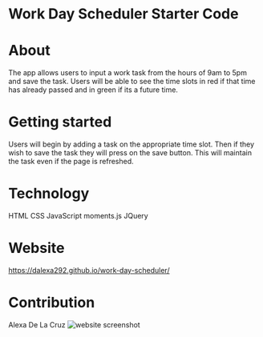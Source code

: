 # Work Day Scheduler Starter Code
 
# About
The app allows users to input a work task from the hours of 9am to 5pm and save the task.  Users will be able to see the time slots in red if that time has already passed and in green if its a future time.
 
# Getting started
Users will begin by adding a task on the appropriate time slot.  Then if they wish to save the task they will press on the save button.  This will maintain the task even if the page is refreshed.
 
 
# Technology
HTML
CSS
JavaScript
moments.js
JQuery
 
# Website
https://dalexa292.github.io/work-day-scheduler/

# Contribution
Alexa De La Cruz
![website screenshot](https://user-images.githubusercontent.com/104708575/203272124-2eb3adc5-ffd7-4291-a2c0-19f970bcc86c.PNG)
